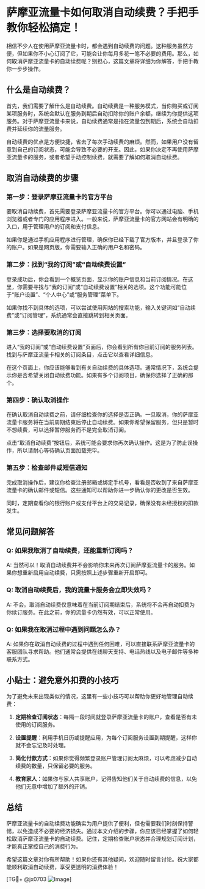 # 萨摩亚流量卡如何取消自动续费？手把手教你轻松搞定！

相信不少人在使用萨摩亚流量卡时，都会遇到自动续费的问题。这种服务虽然方便，但如果你不小心订阅了它，可能会让你每月多花一笔不必要的费用。那么，如何取消萨摩亚流量卡的自动续费呢？别担心，这篇文章将详细为你解答，手把手教你一步步操作。

## 什么是自动续费？

首先，我们需要了解什么是自动续费。自动续费是一种服务模式，当你购买或订阅某项服务时，系统会默认在服务到期后自动扣除你的账户余额，继续为你提供这项服务。对于萨摩亚流量卡来说，自动续费通常是指在流量包到期后，系统会自动扣费并延续你的流量服务。

自动续费的优点是方便快捷，省去了每次手动续费的麻烦。然而，如果用户没有留意到自己的订阅状态，可能会导致不必要的开支。因此，如果你决定不再使用萨摩亚流量卡的服务，或者希望手动控制续费，就需要了解如何取消自动续费。

## 取消自动续费的步骤

### 第一步：登录萨摩亚流量卡的官方平台

要取消自动续费，首先需要登录萨摩亚流量卡的官方平台。你可以通过电脑、手机浏览器或者专门的应用程序进入。一般来说，萨摩亚流量卡的官方网站会有明确的入口，用于管理用户的订阅和支付信息。

如果你是通过手机应用程序进行管理，确保你已经下载了官方版本，并且登录了你的账户。如果是网页版，你需要输入正确的用户名和密码。

### 第二步：找到“我的订阅”或“自动续费设置”

登录成功后，你会看到一个概览页面，显示你的账户信息和当前订阅情况。在这里，你需要寻找与“我的订阅”或“自动续费设置”相关的选项。这个功能可能位于“账户设置”、“个人中心”或“服务管理”菜单下。

如果你找不到具体的选项，可以尝试使用网站的搜索功能，输入关键词如“自动续费”或“订阅管理”，系统通常会直接跳转到相关页面。

### 第三步：选择要取消的订阅

进入“我的订阅”或“自动续费设置”页面后，你会看到所有你目前订阅的服务列表。找到与萨摩亚流量卡相关的订阅条目，点击它以查看详细信息。

在这个页面上，你应该能够看到有关自动续费的具体选项。通常情况下，系统会提示你是否希望关闭自动续费功能。如果有多个订阅项目，确保你选择了正确的那个。

### 第四步：确认取消操作

在确认取消自动续费之前，请仔细检查你的选择是否正确。一旦取消，你的萨摩亚流量卡服务将在当前周期结束后停止自动续费。如果你希望保留服务，但只是暂时不想续费，可以选择暂停服务而不是完全取消订阅。

点击“取消自动续费”按钮后，系统可能会要求你再次确认操作。这是为了防止误操作，所以请耐心等待确认页面加载完毕。

### 第五步：检查邮件或短信通知

完成取消操作后，建议你检查注册邮箱或绑定手机号，看看是否收到了来自萨摩亚流量卡的确认邮件或短信。这些通知可以帮助你进一步确认你的更改是否生效。

同时，定期查看你的银行账户或支付平台上的交易记录，确保没有未经授权的扣款发生。

## 常见问题解答

### Q: 如果我取消了自动续费，还能重新订阅吗？
A: 当然可以！取消自动续费并不会影响你未来再次订阅萨摩亚流量卡的服务。如果你想重新启用自动续费，只需按照上述步骤重新开启即可。

### Q: 取消自动续费后，我的流量卡服务会立即失效吗？
A: 不会。取消自动续费仅意味着在当前订阅期结束后，系统将不会再自动扣费为你续订服务。在此之前，你的流量卡仍然有效，可以正常使用。

### Q: 如果我在取消过程中遇到问题怎么办？
A: 如果你在取消自动续费的过程中遇到任何困难，可以直接联系萨摩亚流量卡的客服团队寻求帮助。他们通常会提供在线聊天支持、电话热线以及电子邮件等多种联系方式。

## 小贴士：避免意外扣费的小技巧

为了避免未来出现类似的情况，这里有一些小技巧可以帮助你更好地管理自动续费：

1. **定期检查订阅状态**：每隔一段时间就登录萨摩亚流量卡的账户，查看是否有未使用的订阅服务。
   
2. **设置提醒**：利用手机日历或提醒应用，为每个订阅服务设置到期提醒，这样你就不会忘记及时处理。

3. **简化付款方式**：如果你觉得频繁登录账户管理订阅太麻烦，可以考虑减少自动续费的数量，只保留必要的服务。

4. **教育家人**：如果你与家人共享账户，记得告知他们关于自动续费的信息，以免他们无意中增加了额外的开销。

## 总结

萨摩亚流量卡的自动续费功能确实为用户提供了便利，但也需要我们时刻保持警惕，以免造成不必要的经济损失。通过本文介绍的步骤，你应该已经掌握了如何轻松取消萨摩亚流量卡的自动续费。记住，定期检查账户状态并合理规划订阅计划，才能真正掌控自己的消费行为。

希望这篇文章对你有所帮助！如果你还有其他疑问，欢迎随时留言讨论。祝大家都能顺利取消自动续费，享受更透明的消费体验！

[TG💪+ @jx0703 ![Image](https://github.com/user-attachments/assets/dbca1d08-cadb-493c-b0ec-ad6f7a83f270)]